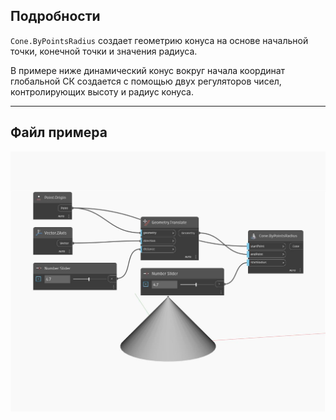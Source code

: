 ## Подробности
`Cone.ByPointsRadius` создает геометрию конуса на основе начальной точки, конечной точки и значения радиуса.

В примере ниже динамический конус вокруг начала координат глобальной СК создается с помощью двух регуляторов чисел, контролирующих высоту и радиус конуса.

___
## Файл примера

![ByPointsRadius](./Autodesk.DesignScript.Geometry.Cone.ByPointsRadius_img.jpg)

